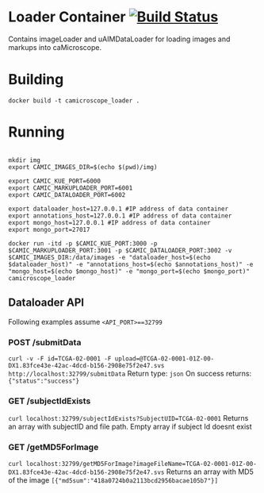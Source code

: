 # Loader Container [![Build Status](https://travis-ci.org/camicroscope/LoaderDockerContainer.svg?branch=master)](https://travis-ci.org/camicroscope/LoaderDockerContainer)

Contains imageLoader and uAIMDataLoader for loading images and markups into caMicroscope.

# Building

`docker build -t camicroscope_loader .`

# Running

```

mkdir img
export CAMIC_IMAGES_DIR=$(echo $(pwd)/img)

export CAMIC_KUE_PORT=6000
export CAMIC_MARKUPLOADER_PORT=6001
export CAMIC_DATALOADER_PORT=6002

export dataloader_host=127.0.0.1 #IP address of data container
export annotations_host=127.0.0.1 #IP address of data container
export mongo_host=127.0.0.1 #IP address of data container
export mongo_port=27017
```

```
docker run -itd -p $CAMIC_KUE_PORT:3000 -p $CAMIC_MARKUPLOADER_PORT:3001 -p $CAMIC_DATALOADER_PORT:3002 -v $CAMIC_IMAGES_DIR:/data/images -e "dataloader_host=$(echo $dataloader_host)" -e "annotations_host=$(echo $annotations_host)" -e "mongo_host=$(echo $mongo_host)" -e "mongo_port=$(echo $mongo_port)"  camicroscope_loader
```



## Dataloader API
Following examples assume `<API_PORT>==32799`

### POST /submitData
`curl -v -F id=TCGA-02-0001 -F upload=@TCGA-02-0001-01Z-00-DX1.83fce43e-42ac-4dcd-b156-2908e75f2e47.svs http://localhost:32799/submitData`
Return type: `json`
On success returns: `{"status":"success"}`

### GET /subjectIdExists
`curl localhost:32799/subjectIdExists?SubjectUID=TCGA-02-0001`
Returns an array with subjectID and file path.
Empty array if subject Id doesnt exist

### GET /getMD5ForImage
`curl localhost:32799/getMD5ForImage?imageFileName=TCGA-02-0001-01Z-00-DX1.83fce43e-42ac-4dcd-b156-2908e75f2e47.svs`
Returns an array with MD5 of the image
`[{"md5sum":"418a0724b0a2113bcd2956bacae105b7"}]`
